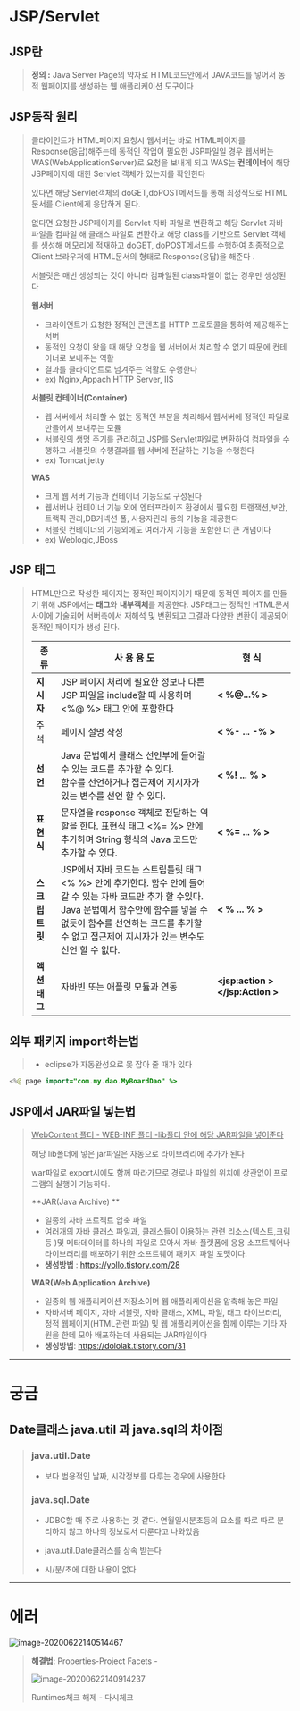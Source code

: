 # JSP/Servlet







## JSP란 

>   **정의 :** Java  Server Page의 약자로 HTML코드안에서 JAVA코드를 넣어서 동적 웹페이지를 생성하는 웹 애플리케이션 도구이다 

## JSP동작 원리

>   클라이언트가 HTML페이지 요청시 웹서버는 바로 HTML페이지를 Response(응답)해주는데  동적인 작업이 필요한 JSP파일일 경우 웹서버는 WAS(WebApplicationServer)로 요청을 보내게 되고 WAS는 **컨테이너**에 해당 JSP페이지에 대한 Servlet 객체가 있는지를 확인한다
>
>   있다면 해당 Servlet객체의 doGET,doPOST메서드를 통해 최정적으로 HTML문서를 Client에게 응답하게 된다.
>
>   없다면 요청한 JSP페이지를 Servlet 자바 파일로 변환하고
>   해당 Servlet 자바 파일을 컴파일 해 클래스 파일로 변환하고
>   해당 class를 기반으로 Servlet 객체를 생성해 메모리에 적재하고
>    doGET, doPOST메서드를 수행하여 최종적으로 Client 브라우저에 HTML문서의 형태로 Response(응답)을 해준다 .
>
>   서블릿은 매번 생성되는 것이 아니라 컴파일된 class파일이 없는 경우만 생성된다 
>
>   **웹서버**
>
>   -   크라이언트가 요청한 정적인 콘텐츠를 HTTP 프로토콜을 통하여 제공해주는 서버
>   -   동적인 요청이 왔을 때 해당 요청을 웹 서버에서 처리할 수 없기 때문에 컨테이너로 보내주는 역활
>   -   결과를 클라이언트로 넘겨주는 역활도 수행한다
>   -   ex) Nginx,Appach HTTP Server, IIS
>
>   **서블릿 컨테이너(Container)**
>
>   -   웹 서버에서 처리할 수 없는 동적인 부분을 처리해서 웹서버에 정적인 파일로 만들어서 보내주는 모듈
>   -   서블릿의 생명 주기를 관리하고 JSP를 Servlet파일로 변환하여 컴파일을 수행하고 서블릿의 수행결과를 웹 서버에 전달하는 기능을 수행한다
>   -   ex) Tomcat,jetty
>
>   **WAS**
>
>   -   크게 웹 서버 기능과 컨테이너 기능으로 구성된다 
>   -   웹서버나 컨테이너 기능 외에 엔터프라이즈 환경에서 필요한 트랜잭션,보안,트랙픽 관리,DB커넥션 풀, 사용자괸리 등의 기능을 제공한다
>   -   서블릿 컨테이너의 기능외에도 여러가지 기능을 포함한 더 큰 개념이다
>   -   ex) Weblogic,JBoss
>
>   

## JSP 태그

>   HTML만으로 작성한 페이지는 정적인 페이지이기 때문에 동적인 페이지를 만들기 위해 JSP에서는 **태그**와 **내부객체**를 제공한다. JSP태그는 정적인 HTML문서 사이에 기술되어 서버측에서 재해석 및 변환되고 그결과 다양한 변환이 제공되어 동적인 페이지가 생성 된다.
>
>   | 종 류          | 사 용 용 도                                                  | 형 식                            |
>   | -------------- | ------------------------------------------------------------ | -------------------------------- |
>   | **지시자**     | JSP 페이지 처리에 필요한 정보나 다른 JSP 파일을 include할 때 사용하며 <%@ %> 태그 안에 포함한다 | **< %@...% >**                   |
>   | 주석           | 페이지 설명  작성                                            | **< %- ... -% >**                |
>   | **선언**       | Java 문법에서 클래스 선언부에 들어갈 수 있는 코드를 추가할 수 있다.<br />함수를 선언하거나 접근제어 지시자가 있는 변수를 선언 할 수 있다. | **< %! ... % >**                 |
>   | **표 현 식**   | 문자열을 response 객체로 전달하는 역할을 한다. 표현식 태그 <%= %> 안에 추가하며 String 형식의 Java 코드만 추가할 수 있다. | **< %= ... % >**                 |
>   | **스크립트릿** | JSP에서 자바 코드는 스트립틀릿 태그 <% %> 안에 추가한다. 함수 안에 들어갈 수 있는 자바 코드만 추가 할 수있다.<br />Java 문법에서 함수안에 함수를 넣을 수 없듯이 함수를 선언하는 코드를 추가할 수 없고 접근제어 지시자가 있는 변수도 선언 할 수 없다. | **< % ... % >**                  |
>   | **액션 태그**  | 자바빈 또는 애플릿 모듈과 연동                               | **<jsp:action > </jsp:Action >** |



## 외부 패키지 import하는법

>   -   eclipse가 자동완성으로 못 잡아 줄 때가 있다

```java
<%@ page import="com.my.dao.MyBoardDao" %>	
```

## JSP에서 JAR파일 넣는법

>   <u>WebContent 폴더 - WEB-INF 폴더 -lib폴더 안에 해당 JAR파일을 넣어준다</u> 
>
>   해당 lib폴더에 넣은 jar파일은 자동으로 라이브러리에 추가가 된다 
>
>   war파일로 export시에도 함께 따라가므로 경로나 파일의 위치에 상관없이 프로그램의 실행이 가능하다.
>
>   **JAR(Java Archive) ** 
>
>   -   일종의 자바 프로젝트 압축 파일
>   -   여러개의 자바 클래스 파일과, 클래스들이 이용하는 관련 리소스(텍스트,크림 등 )및 메타데이터를 하나의 파일로 모아서 자바 플랫폼에 응용 소프트웨어나 라이브러리를 배포하기 위한 소프트웨어 패키지 파일 포맷이다.
>   -   **생성방법** : https://yollo.tistory.com/28
>
>   **WAR(Web Application Archive)**
>
>   -   일종의 웹 애플리케이션 저장소이며 웹 애플리케이션을 압축해 놓은 파일
>   -   자바서버 페이지, 자바 서블릿, 자바 클래스, XML, 파일, 태그 라이브러리, 정적 웹페이지(HTML관련 파일) 및 웹 애플리케이션을 함께 이루는 기타 자원을 한데 모아 배포하는데 사용되는 JAR파일이다
>   -   **생성방법**: https://dololak.tistory.com/31





---

# 궁금



## Date클래스  java.util 과 java.sql의 차이점 

>   ### java.util.Date 
>
>   -   보다 범용적인 날짜, 시각정보를 다루는 경우에 사용한다
>
>   ### java.sql.Date 
>
>   -   JDBC할 때 주로 사용하는 것 같다. 연월일시분초등의 요소를 따로 따로 분리하지 않고 하나의 정보로서 다룬다고 나와있음
>
>   -   java.util.Date클래스를 상속 받는다
>
>   -   시/분/초에 대한 내용이 없다



---



# 에러



![image-20200622140514467](D:\KH\JSP,Servlet\20200622스샷\image-20200622140514467.png)

>   **해결법**: Properties-Project Facets -
>
>   ![image-20200622140914237](C:\Users\shm11\AppData\Roaming\Typora\typora-user-images\image-20200622140914237.png) 
>
>   Runtimes체크 해제 - 다시체크